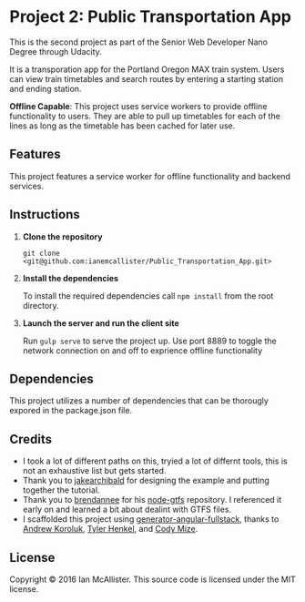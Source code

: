# Project 2: Public Transportation App

This is the second project as part of the Senior Web Developer Nano Degree through Udacity.

It is a transporation app for the Portland Oregon MAX train system.  Users can view train timetables and search routes by entering a starting station and ending station.

**Offline Capable**: This project uses service workers to provide offline functionality to users.  They are able to pull up timetables for each of the lines as long as the timetable has been cached for later use.

## Features

This project features a service worker for offline functionality and backend services.

## Instructions

1. **Clone the repository**

	`git clone <git@github.com:ianemcallister/Public_Transportation_App.git>`

2. **Install the dependencies**

	To install the required dependencies call `npm install` from the root directory.

4. **Launch the server and run the client site**

	Run `gulp serve` to serve the project up. Use port 8889 to toggle the network connection on and off to exprience offline functionality

## Dependencies

This project utilizes a number of dependencies that can be thorougly expored in the package.json file.  

## Credits
* I took a lot of different paths on this, tryied a lot of differnt tools, this is not an exhaustive list but gets started.
* Thank you to [jakearchibald](https://github.com/jakearchibald) for designing the example and putting together the tutorial.
* Thank you to [brendannee](https://github.com/brendannee) for his [node-gtfs](https://github.com/brendannee/node-gtfs) repository.  I referenced it early on and learned a bit about dealint with GTFS files.
* I scaffolded this project using [generator-angular-fullstack](https://github.com/angular-fullstack/generator-angular-fullstack), thanks to [Andrew Koroluk](https://github.com/Awk34), [Tyler Henkel](https://github.com/DaftMonk), and [Cody Mize](https://github.com/kingcody).

## License
Copyright © 2016 Ian McAllister. This source code is licensed under the MIT license.